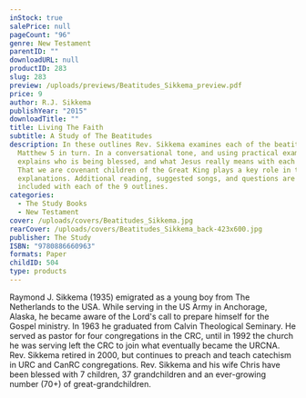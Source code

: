 ```yaml
---
inStock: true
salePrice: null
pageCount: "96"
genre: New Testament
parentID: ""
downloadURL: null
productID: 283
slug: 283
preview: /uploads/previews/Beatitudes_Sikkema_preview.pdf
price: 9
author: R.J. Sikkema
publishYear: "2015"
downloadTitle: ""
title: Living The Faith
subtitle: A Study of The Beatitudes
description: In these outlines Rev. Sikkema examines each of the beatitudes of
  Matthew 5 in turn. In a conversational tone, and using practical examples, he
  explains who is being blessed, and what Jesus really means with each blessing.
  That we are covenant children of the Great King plays a key role in these
  explanations. Additional reading, suggested songs, and questions are also
  included with each of the 9 outlines.
categories:
  - The Study Books
  - New Testament
cover: /uploads/covers/Beatitudes_Sikkema.jpg
rearCover: /uploads/covers/Beatitudes_Sikkema_back-423x600.jpg
publisher: The Study
ISBN: "9780886660963"
formats: Paper
childID: 504
type: products
---
```

Raymond J. Sikkema (1935) emigrated as a young boy from The Netherlands to the USA. While serving in the US Army in Anchorage, Alaska, he became aware of the Lord's call to prepare himself for the Gospel ministry. In 1963 he graduated from Calvin Theological Seminary. He served as pastor for four congregations in the CRC, until in 1992 the church he was serving left the CRC to join what eventually became the URCNA. Rev. Sikkema retired in 2000, but continues to preach and teach catechism in URC and CanRC congregations. Rev. Sikkema and his wife Chris have been blessed with 7 children, 37 grandchildren and an ever-growing number (70+) of great-grandchildren.